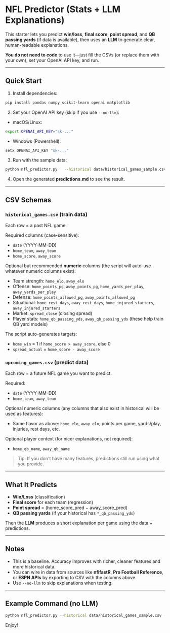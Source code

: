 # NFL Predictor (Stats + LLM Explanations)

This starter lets you predict **win/loss**, **final score**, **point spread**, and **QB passing yards** (if data is available), then uses an **LLM** to generate clear, human-readable explanations.

**You do not need to code** to use it—just fill the CSVs (or replace them with your own), set your OpenAI API key, and run.

---

## Quick Start

1) Install dependencies:
```bash
pip install pandas numpy scikit-learn openai matplotlib
```

2) Set your OpenAI API key (skip if you use `--no-llm`):
- macOS/Linux:
```bash
export OPENAI_API_KEY="sk-..."
```
- Windows (Powershell):
```powershell
setx OPENAI_API_KEY "sk-..."
```

3) Run with the sample data:
```bash
python nfl_predictor.py   --historical data/historical_games_sample.csv   --upcoming data/upcoming_games_sample.csv   --out predictions.md
```

4) Open the generated **predictions.md** to see the result.

---

## CSV Schemas

### `historical_games.csv` (train data)
Each row = a past NFL game.

Required columns (case-sensitive):
- `date` (YYYY-MM-DD)
- `home_team`, `away_team`
- `home_score`, `away_score`

Optional but recommended **numeric** columns (the script will auto-use whatever numeric columns exist):
- Team strength: `home_elo`, `away_elo`
- Offense: `home_points_pg`, `away_points_pg`, `home_yards_per_play`, `away_yards_per_play`
- Defense: `home_points_allowed_pg`, `away_points_allowed_pg`
- Situational: `home_rest_days`, `away_rest_days`, `home_injured_starters`, `away_injured_starters`
- Market: `spread_close` (closing spread)
- Player stats: `home_qb_passing_yds`, `away_qb_passing_yds` (these help train QB yard models)

The script auto-generates targets:
- `home_win` = 1 if `home_score > away_score`, else 0
- `spread_actual` = `home_score - away_score`

### `upcoming_games.csv` (predict data)
Each row = a future NFL game you want to predict.

Required:
- `date` (YYYY-MM-DD)
- `home_team`, `away_team`

Optional numeric columns (any columns that also exist in historical will be used as features):
- Same flavor as above: `home_elo`, `away_elo`, points per game, yards/play, injuries, rest days, etc.

Optional player context (for nicer explanations, not required):
- `home_qb_name`, `away_qb_name`

> Tip: If you don't have many features, predictions still run using what you provide.

---

## What It Predicts

- **Win/Loss** (classification)
- **Final score** for each team (regression)
- **Point spread** = (home_score_pred − away_score_pred)
- **QB passing yards** (if your historical has `*_qb_passing_yds`)

Then the **LLM** produces a short explanation per game using the data + predictions.

---

## Notes

- This is a baseline. Accuracy improves with richer, cleaner features and more historical data.
- You can wire in data from sources like **nflfastR**, **Pro Football Reference**, or **ESPN APIs** by exporting to CSV with the columns above.
- Use `--no-llm` to skip explanations when testing.

---

## Example Command (no LLM)
```bash
python nfl_predictor.py --historical data/historical_games_sample.csv --upcoming data/upcoming_games_sample.csv --out predictions.md --no-llm
```

Enjoy!
